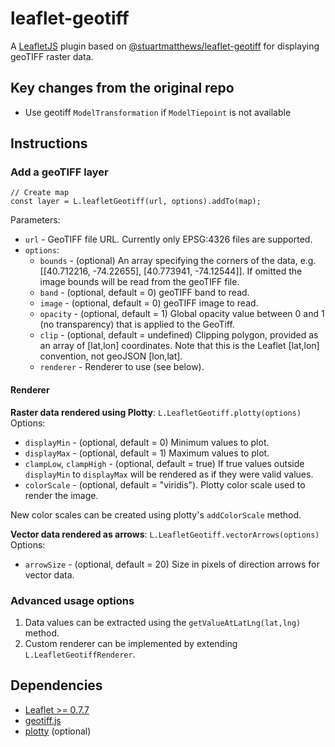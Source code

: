 # leaflet-geotiff

A [LeafletJS](http://www.leafletjs.com) plugin based on [@stuartmatthews/leaflet-geotiff](https://github.com/stuartmatthews/leaflet-geotiff) for displaying geoTIFF raster data.

## Key changes from the original repo

-   Use geotiff `ModelTransformation` if `ModelTiepoint` is not available

## Instructions

### Add a geoTIFF layer

```
// Create map
const layer = L.leafletGeotiff(url, options).addTo(map);
```

Parameters:

-   `url` - GeoTIFF file URL. Currently only EPSG:4326 files are supported.
-   `options`:
    -   `bounds` - (optional) An array specifying the corners of the data, e.g. [[40.712216, -74.22655], [40.773941, -74.12544]]. If omitted the image bounds will be read from the geoTIFF file.
    -   `band` - (optional, default = 0) geoTIFF band to read.
    -   `image` - (optional, default = 0) geoTIFF image to read.
    -   `opacity` - (optional, default = 1) Global opacity value between 0 and 1 (no transparency) that is applied to the GeoTiff.
    -   `clip` - (optional, default = undefined) Clipping polygon, provided as an array of [lat,lon] coordinates. Note that this is the Leaflet [lat,lon] convention, not geoJSON [lon,lat].
    -   `renderer` - Renderer to use (see below).

#### Renderer

**Raster data rendered using Plotty**: `L.LeafletGeotiff.plotty(options)`
Options:

-   `displayMin` - (optional, default = 0) Minimum values to plot.
-   `displayMax` - (optional, default = 1) Maximum values to plot.
-   `clampLow`, `clampHigh` - (optional, default = true) If true values outside `displayMin` to `displayMax` will be rendered as if they were valid values.
-   `colorScale` - (optional, default = "viridis"). Plotty color scale used to render the image.

New color scales can be created using plotty's `addColorScale` method.

**Vector data rendered as arrows**: `L.LeafletGeotiff.vectorArrows(options)`
Options:

-   `arrowSize` - (optional, default = 20) Size in pixels of direction arrows for vector data.

### Advanced usage options

1. Data values can be extracted using the `getValueAtLatLng(lat,lng)` method.
2. Custom renderer can be implemented by extending `L.LeafletGeotiffRenderer`.

## Dependencies

-   [Leaflet >= 0.7.7](http://leafletjs.com)
-   [geotiff.js](https://github.com/constantinius/geotiff.js)
-   [plotty](https://github.com/santilland/plotty) (optional)
